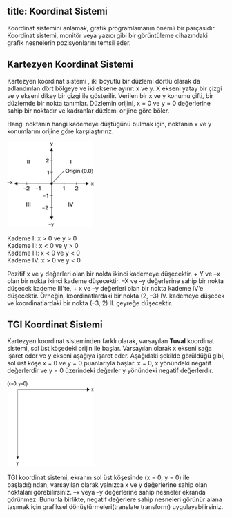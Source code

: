title: Koordinat Sistemi
---
Koordinat sistemini anlamak, grafik programlamanın önemli bir parçasıdır. Koordinat sistemi, monitör veya yazıcı gibi bir görüntüleme cihazındaki grafik nesnelerin pozisyonlarını temsil eder.

## Kartezyen Koordinat Sistemi
Kartezyen koordinat sistemi , iki boyutlu bir düzlemi dörtlü olarak da adlandırılan dört bölgeye ve iki eksene ayırır: x ve y. X ekseni yatay bir çizgi ve y ekseni dikey bir çizgi ile gösterilir. Verilen bir x ve y konumu çifti, bir düzlemde bir nokta tanımlar. Düzlemin orijini, x = 0 ve y = 0 değerlerine sahip bir noktadır ve kadranlar düzlemi orijine göre böler.

Hangi noktanın hangi kademeye düştüğünü bulmak için, noktanın x ve y konumlarını orijine göre karşılaştırırız.

<img src="./images/cartesian.png" width="200" height="200" />

Kademe I: x > 0 ve y > 0<br>
Kademe II: x < 0 ve y > 0<br>
Kademe III: x < 0 ve y < 0<br>
Kademe IV: x > 0 ve y < 0<br>

Pozitif x ve y değerleri olan bir nokta ikinci kademeye düşecektir. + Y ve –x olan bir nokta ikinci kademe düşecektir. –X ve –y değerlerine sahip bir nokta düşecek kademe  III’te, + x ve –y değerleri olan bir nokta kademe IV’e düşecektir. Örneğin, koordinatlardaki bir nokta (2, –3) IV. kademeye düşecek ve
koordinatlardaki bir nokta (–3, 2) II. çeyreğe düşecektir.

## TGI Koordinat Sistemi

Kartezyen koordinat sisteminden farklı olarak, varsayılan **Tuval** koordinat sistemi, sol üst köşedeki orijin ile başlar. Varsayılan olarak x ekseni sağa işaret eder ve y ekseni aşağıya işaret eder. Aşağıdaki şekilde  görüldüğü gibi, sol üst köşe x = 0 ve y = 0 puanlarıyla başlar.
x = 0, x yönündeki negatif değerlerdir ve y = 0 üzerindeki değerler y yönündeki negatif değerlerdir.

<img src="./images/tuval_coordinate.png" width="200" height="200" />

TGI koordinat sistemi, ekranın sol üst köşesinde (x = 0, y = 0) ile başladığından, varsayılan olarak yalnızca x ve y değerlerine sahip olan noktaları görebilirsiniz. –x veya –y değerlerine sahip nesneler ekranda görünmez. Bununla birlikte, negatif değerlere sahip nesneleri görünür alana taşımak için grafiksel dönüştürmeleri(translate transform) uygulayabilirsiniz.
